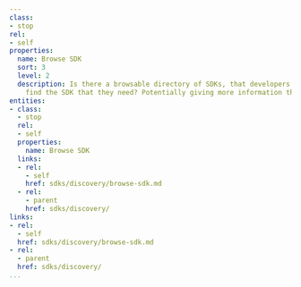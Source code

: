 ```yaml
---
class:
- stop
rel:
- self
properties:
  name: Browse SDK
  sort: 3
  level: 2
  description: Is there a browsable directory of SDKs, that developers can use to
    find the SDK that they need? Potentially giving more information than just a listing.
entities:
- class:
  - stop
  rel:
  - self
  properties:
    name: Browse SDK
  links:
  - rel:
    - self
    href: sdks/discovery/browse-sdk.md
  - rel:
    - parent
    href: sdks/discovery/
links:
- rel:
  - self
  href: sdks/discovery/browse-sdk.md
- rel:
  - parent
  href: sdks/discovery/
...
```

